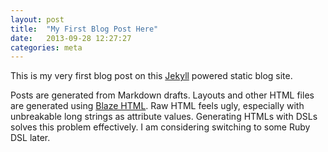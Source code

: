 ```yaml
---
layout: post
title:  "My First Blog Post Here"
date:   2013-09-28 12:27:27
categories: meta
---
```


This is my very first blog post on this [Jekyll](http://jekyllrb.com) powered
static blog site.

Posts are generated from Markdown drafts. Layouts and other HTML files are
generated using [Blaze HTML](http://jaspervdj.be/blaze/). Raw HTML feels ugly,
especially with unbreakable long strings as attribute values. Generating HTMLs
with DSLs solves this problem effectively. I am considering switching to
some Ruby DSL later.
